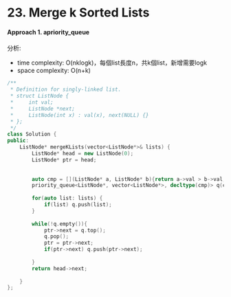# 23. Merge k Sorted Lists
#### Approach 1. apriority_queue
分析:
- time complexity: O(nklogk)，每個list長度n，共k個list，新增需要logk
- space complexity: O(n+k)
```c++
/**
 * Definition for singly-linked list.
 * struct ListNode {
 *     int val;
 *     ListNode *next;
 *     ListNode(int x) : val(x), next(NULL) {}
 * };
 */
class Solution {
public:
    ListNode* mergeKLists(vector<ListNode*>& lists) {
        ListNode* head = new ListNode(0);
        ListNode* ptr = head;
        
                
        auto cmp = [](ListNode* a, ListNode* b){return a->val > b->val;};
        priority_queue<ListNode*, vector<ListNode*>, decltype(cmp)> q(cmp);
        
        for(auto list: lists) {
            if(list) q.push(list);
        }
        
        while(!q.empty()){
            ptr->next = q.top();
            q.pop();
            ptr = ptr->next;
            if(ptr->next) q.push(ptr->next);
            
        }
        return head->next;
    
    }
};
```
